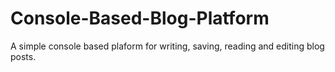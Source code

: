 # Console-Based-Blog-Platform
A simple console based plaform for writing, saving, reading and editing blog posts. 
